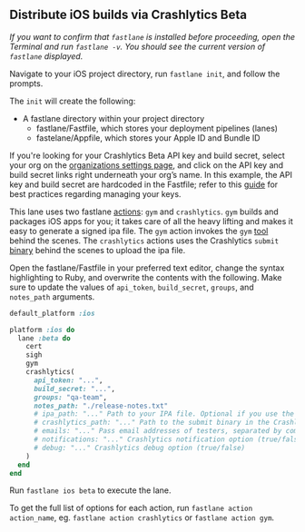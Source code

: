 ## Distribute iOS builds via Crashlytics Beta

*If you want to confirm that `fastlane` is installed before proceeding, open the Terminal and run `fastlane -v`. You should see the current version of `fastlane` displayed.*

Navigate to your iOS project directory, run `fastlane init`, and follow the prompts.

The `init` will create the following:

- A fastlane directory within your project directory
  - fastlane/Fastfile, which stores your deployment pipelines (lanes)
  - fastelane/Appfile, which stores your Apple ID and Bundle ID

If you're looking for your Crashlytics Beta API key and build secret, select your org on the [organizations settings page](https://www.fabric.io/settings/organizations), and click on the API key and build secret links right underneath your org’s name.
In this example, the API key and build secret are hardcoded in the Fastfile; refer to this [guide](https://github.com/fastlane/setups/blob/master/Keys.md) for best practices regarding managing your keys.

This lane uses two fastlane [actions](https://github.com/fastlane/fastlane/blob/master/fastlane/docs/Actions.md): `gym` and `crashlytics`. `gym` builds and packages iOS apps for you; it takes care of all the heavy lifting and makes it easy to generate a signed ipa file. The `gym` action invokes the `gym` [tool](https://github.com/fastlane/fastlane/tree/master/gym) behind the scenes. The `crashlytics` actions uses the Crashlytics `submit` [binary](https://docs.fabric.io/ios/beta/build-tools.html) behind the scenes to upload the ipa file.

Open the fastlane/Fastfile in your preferred text editor, change the syntax highlighting to Ruby, and overwrite the contents with the following. Make sure to update the values of `api_token`, `build_secret`, `groups`, and `notes_path` arguments.


```ruby
default_platform :ios

platform :ios do
  lane :beta do
    cert
    sigh
    gym
    crashlytics(
      api_token: "...",
      build_secret: "...",
      groups: "qa-team",
      notes_path: "./release-notes.txt"
      # ipa_path: "..." Path to your IPA file. Optional if you use the `gym` or `xcodebuild` action.
      # crashlytics_path: "..." Path to the submit binary in the Crashlytics bundle (default: './Crashlytics.framework')
      # emails: "..." Pass email addresses of testers, separated by commas
      # notifications: "..." Crashlytics notification option (true/false) (default: 'true')
      # debug: "..." Crashlytics debug option (true/false)
    )
  end
end
```

Run `fastlane ios beta` to execute the lane.

To get the full list of options for each action, run `fastlane action action_name`, eg. `fastlane action crashlytics` or `fastlane action gym`.
